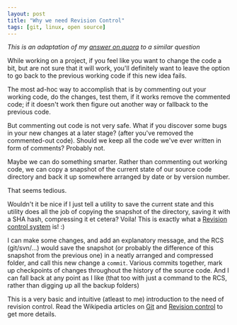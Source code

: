 ```yaml
---
layout: post
title: "Why we need Revision Control"
tags: [git, linux, open source]
---
```


_This is an adaptation of my
[answer on quora](https://www.quora.com/How-do-I-explain-to-someone-the-difference-between-GitHub-and-Dropbox-Google-Docs-and-Drive/answer/Jai-Luthra)
to a similar question_

While working on a project, if you feel like you want to change the
code a bit, but are not sure that it will work, you'll definitely
want to leave the option to go back to the previous working
code if this new idea fails.

The most ad-hoc way to accomplish that is by commenting out your
working code, do the changes, test them, if it works remove the
commented code; if it doesn't work then figure out another way
or fallback to the previous code.

But commenting out code is not very safe.
What if you discover some bugs in your new changes at a later stage?
(after you've removed the commented-out code). Should we keep all the
code we've ever written in form of comments? Probably not.

Maybe we can do something smarter. Rather than commenting out working
code, we can copy a snapshot of the current state of our source code
directory and back it up somewhere arranged by date or by
version number.

That seems tedious.

Wouldn't it be nice if I just tell a utility to save the current
state and this utility does all the job of copying the snapshot of
the directory, saving it with a SHA hash, compressing it et cetera?
Voila! This is exactly what a
[Revision control system](https://en.wikipedia.org/wiki/Revision_control) is! :)

I can make some changes, and add an explanatory message, and the RCS
(git/svn/...) would save the snapshot (or probably the difference of
this snapshot from the previous one) in a neatly arranged and
compressed folder, and call this new change a `commit`. Various
commits together, mark up checkpoints of changes throughout the
history of the source code. And I can fall back at any point as I
like (that too with just a command to the RCS, rather than digging up
all the backup folders)

This is a very basic and intuitive (atleast to me) introduction to
the need of revision control. Read the Wikipedia articles on
[Git](https://en.wikipedia.org/wiki/Git_%28software%29) and
[Revision control](https://en.wikipedia.org/wiki/Revision_control)
to get more details.
